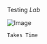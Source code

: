 Testing
*Lab*

![Image](https://www.google.com/imgres?imgurl=https%3A%2F%2Fhelpx.adobe.com%2Fcontent%2Fdam%2Fhelp%2Fen%2Fphotoshop%2Fusing%2Fconvert-color-image-black-white%2Fjcr_content%2Fmain-pars%2Fbefore_and_after%2Fimage-before%2FLandscape-Color.jpg&imgrefurl=https%3A%2F%2Fhelpx.adobe.com%2Fphotoshop%2Fusing%2Fconvert-color-image-black-white.html&tbnid=2DNOEjVi-CBaYM&vet=12ahUKEwiO_Kao7IX3AhVLADQIHfx4B1oQMygEegUIARDeAQ..i&docid=AOz9-XMe1ixZJM&w=1601&h=664&q=image&ved=2ahUKEwiO_Kao7IX3AhVLADQIHfx4B1oQMygEegUIARDeAQ)

`Takes Time`